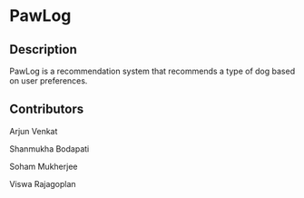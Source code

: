 # PawLog

## Description
PawLog is a recommendation system that recommends a type of dog based on user preferences.

## Contributors
Arjun Venkat

Shanmukha Bodapati

Soham Mukherjee

Viswa Rajagoplan
